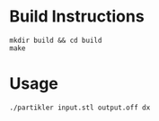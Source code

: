 # Build Instructions

    mkdir build && cd build
    make


# Usage

    ./partikler input.stl output.off dx

